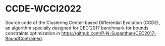 # CCDE-WCCI2022
Source code of the Clustering Center-based Differential Evolution (CCDE), an algorithm specially designed for CEC'2017 benchmark for bounds constraints optimization in https://github.com/P-N-Suganthan/CEC2017-BoundContrained.
